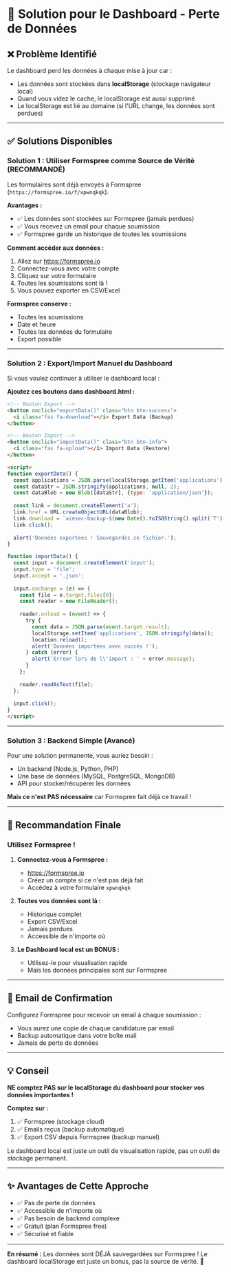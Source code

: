 # 🔧 Solution pour le Dashboard - Perte de Données

## ❌ Problème Identifié

Le dashboard perd les données à chaque mise à jour car :
- Les données sont stockées dans **localStorage** (stockage navigateur local)
- Quand vous videz le cache, le localStorage est aussi supprimé
- Le localStorage est lié au domaine (si l'URL change, les données sont perdues)

---

## ✅ Solutions Disponibles

### **Solution 1 : Utiliser Formspree comme Source de Vérité** (RECOMMANDÉ)

Les formulaires sont déjà envoyés à Formspree (`https://formspree.io/f/xpwnqkqk`).

**Avantages :**
- ✅ Les données sont stockées sur Formspree (jamais perdues)
- ✅ Vous recevez un email pour chaque soumission
- ✅ Formspree garde un historique de toutes les soumissions

**Comment accéder aux données :**
1. Allez sur https://formspree.io
2. Connectez-vous avec votre compte
3. Cliquez sur votre formulaire
4. Toutes les soumissions sont là !
5. Vous pouvez exporter en CSV/Excel

**Formspree conserve :**
- Toutes les soumissions
- Date et heure
- Toutes les données du formulaire
- Export possible

---

### **Solution 2 : Export/Import Manuel du Dashboard**

Si vous voulez continuer à utiliser le dashboard local :

**Ajoutez ces boutons dans dashboard.html :**

```html
<!-- Bouton Export -->
<button onclick="exportData()" class="btn btn-success">
  <i class="fas fa-download"></i> Export Data (Backup)
</button>

<!-- Bouton Import -->
<button onclick="importData()" class="btn btn-info">
  <i class="fas fa-upload"></i> Import Data (Restore)
</button>

<script>
function exportData() {
  const applications = JSON.parse(localStorage.getItem('applications') || '[]');
  const dataStr = JSON.stringify(applications, null, 2);
  const dataBlob = new Blob([dataStr], {type: 'application/json'});
  
  const link = document.createElement('a');
  link.href = URL.createObjectURL(dataBlob);
  link.download = `aiesec-backup-${new Date().toISOString().split('T')[0]}.json`;
  link.click();
  
  alert('Données exportées ! Sauvegardez ce fichier.');
}

function importData() {
  const input = document.createElement('input');
  input.type = 'file';
  input.accept = '.json';
  
  input.onchange = (e) => {
    const file = e.target.files[0];
    const reader = new FileReader();
    
    reader.onload = (event) => {
      try {
        const data = JSON.parse(event.target.result);
        localStorage.setItem('applications', JSON.stringify(data));
        location.reload();
        alert('Données importées avec succès !');
      } catch (error) {
        alert('Erreur lors de l\'import : ' + error.message);
      }
    };
    
    reader.readAsText(file);
  };
  
  input.click();
}
</script>
```

---

### **Solution 3 : Backend Simple (Avancé)**

Pour une solution permanente, vous auriez besoin :
- Un backend (Node.js, Python, PHP)
- Une base de données (MySQL, PostgreSQL, MongoDB)
- API pour stocker/récupérer les données

**Mais ce n'est PAS nécessaire** car Formspree fait déjà ce travail !

---

## 🎯 Recommandation Finale

### **Utilisez Formspree !**

1. **Connectez-vous à Formspree :**
   - https://formspree.io
   - Créez un compte si ce n'est pas déjà fait
   - Accédez à votre formulaire `xpwnqkqk`

2. **Toutes vos données sont là :**
   - Historique complet
   - Export CSV/Excel
   - Jamais perdues
   - Accessible de n'importe où

3. **Le Dashboard local est un BONUS :**
   - Utilisez-le pour visualisation rapide
   - Mais les données principales sont sur Formspree

---

## 📧 Email de Confirmation

Configurez Formspree pour recevoir un email à chaque soumission :
- Vous aurez une copie de chaque candidature par email
- Backup automatique dans votre boîte mail
- Jamais de perte de données

---

## 💡 Conseil

**NE comptez PAS sur le localStorage du dashboard pour stocker vos données importantes !**

**Comptez sur :**
1. ✅ Formspree (stockage cloud)
2. ✅ Emails reçus (backup automatique)
3. ✅ Export CSV depuis Formspree (backup manuel)

Le dashboard local est juste un outil de visualisation rapide, pas un outil de stockage permanent.

---

## ✨ Avantages de Cette Approche

- ✅ Pas de perte de données
- ✅ Accessible de n'importe où
- ✅ Pas besoin de backend complexe
- ✅ Gratuit (plan Formspree free)
- ✅ Sécurisé et fiable

---

**En résumé :** Les données sont DÉJÀ sauvegardées sur Formspree ! Le dashboard localStorage est juste un bonus, pas la source de vérité. 🎉
